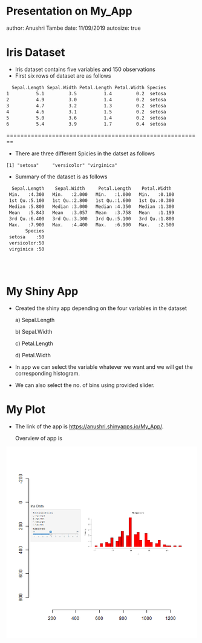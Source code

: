 Presentation on My_App
========================================================
author: Anushri Tambe
date:  11/09/2019
autosize: true

Iris Dataset
========================================================
- Iris dataset contains five variables and 150 observations
- First six rows of dataset are as follows

```
  Sepal.Length Sepal.Width Petal.Length Petal.Width Species
1          5.1         3.5          1.4         0.2  setosa
2          4.9         3.0          1.4         0.2  setosa
3          4.7         3.2          1.3         0.2  setosa
4          4.6         3.1          1.5         0.2  setosa
5          5.0         3.6          1.4         0.2  setosa
6          5.4         3.9          1.7         0.4  setosa
```

========================================================
- There are three different Spicies in the datset as follows

```
[1] "setosa"     "versicolor" "virginica" 
```
- Summary of the dataset is as follows

```
  Sepal.Length    Sepal.Width     Petal.Length    Petal.Width   
 Min.   :4.300   Min.   :2.000   Min.   :1.000   Min.   :0.100  
 1st Qu.:5.100   1st Qu.:2.800   1st Qu.:1.600   1st Qu.:0.300  
 Median :5.800   Median :3.000   Median :4.350   Median :1.300  
 Mean   :5.843   Mean   :3.057   Mean   :3.758   Mean   :1.199  
 3rd Qu.:6.400   3rd Qu.:3.300   3rd Qu.:5.100   3rd Qu.:1.800  
 Max.   :7.900   Max.   :4.400   Max.   :6.900   Max.   :2.500  
       Species  
 setosa    :50  
 versicolor:50  
 virginica :50  
                
                
                
```

My Shiny App
========================================================
- Created the shiny app depending on the four variables in the dataset

  a) Sepal.Length
  
  b) Sepal.Width
  
  c) Petal.Length
  
  d) Petal.Width
- In app we can select the variable whatever we want and we will get the corresponding  histogram.
- We can also select the no. of bins using provided slider.


My Plot
=========================================================
- The link of the app is https://anushri.shinyapps.io/My_App/.
  
  Overview of app is
  
![plot of chunk unnamed-chunk-4](mypresentation-figure/unnamed-chunk-4-1.png)
